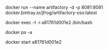 docker run --name artifactory -d -p 8081:8081 docker.bintray.io/jfrog/artifactory-oss:latest

docker exec -t -i a81761d001e2 /bin/bash


docker ps -a

docker start a81761d001e2

